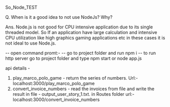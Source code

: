 So_Node_TEST

Q. When is it a good idea to not use NodeJs? Why? 

Ans. Node.js is not good for CPU intensive application due to its single threaded model. So If an application have large calculation and intensive CPU utilization like high graphics gaming applications etc in these cases it is not ideal to use Node.js.

-- open command promt:-
-- go to project folder and run npm i
-- to run http server go to project folder and type npm start or node app.js 

api details - 
1.  play_marco_polo_game   - return the series of numbers. Url:- localhost:3000/play_marco_polo_game 
2. convert_invoice_numbers - read the invoices from file and write the result in file - output_user_story_1.txt. in Routes folder url:- localhost:3000/convert_invoice_numbers
 